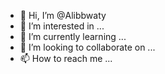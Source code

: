 - 👋 Hi, I’m @Alibbwaty
- 👀 I’m interested in ...
- 🌱 I’m currently learning ...
- 💞️ I’m looking to collaborate on ...
- 📫 How to reach me ...

<!---
Alibbwaty/Alibbwaty is a ✨ special ✨ repository because its `README.md` (this file) appears on your GitHub profile.
You can click the Preview link to take a look at your changes.
--->
